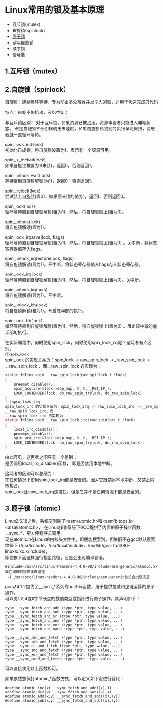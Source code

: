 # Linux常用的锁及基本原理

* 互斥锁(mutex)
* 自旋锁(spinlock)
* [原子锁](https://github.com/FlushOcean-Liu/linux_c_summary/blob/master/common_lock/atomic.md)
* 读写自旋锁
* 顺序锁
* 信号量


## 1.互斥锁（mutex）




## 2.自旋锁（spinlock）
自旋锁：连续循环等待，专为防止多处理器并发引入的锁，适用于快速完成的代码

特点：自旋不能抢占，可以中断；

与互斥锁区别：
    对于互斥锁，如果资源已被占用，资源申请者只能进入睡眠状态。
    但是自旋锁不会引起调用者睡眠，如果自旋锁已被别的执行单元保持，调用者就一直循环等待。

spin_lock_init(lock)  
初始化自旋锁，将自旋锁设置为1，表示有一个资源可用。

spin_is_locked(lock)  
如果自旋锁被置为1(未锁)，返回0，否则返回1。

spin_unlock_wait(lock)  
等待直到自旋锁解锁(为1)，返回0；否则返回1。

spin_trylock(lock)  
尝试锁上自旋锁(置0)，如果原来锁的值为1，返回1，否则返回0。


spin_lock(lock)  
循环等待直到自旋锁解锁(置为1)，然后，将⾃旋锁锁上(置为0)。


spin_unlock(lock)  
将自旋锁解锁(置为1)。

spin_lock_irqsave(lock, flags)  
循环等待直到自旋锁解锁(置为1)，然后，将自旋锁锁上(置为0)
。关中断，将状态寄存器值存入flags。


spin_unlock_irqrestore(lock, flags)  
将⾃旋锁解锁(置为1)。开中断，将状态寄存器值从flags存入状态寄存器。

spin_lock_irq(lock)  
循环等待直到自旋锁解锁(置为1)，然后，将自旋锁锁上(置为0)。关中断。

spin_unlock_irq(lock)  
将自旋锁解锁(置为1)。开中断。

spin_unlock_bh(lock)  
将自旋锁解锁(置为1)。开启底半部的执行。

spin_lock_bh(lock)  
循环等待直到自旋锁解锁(置为1)，然后，将自旋锁锁上(置为0)
。阻止软中断的底半部的执行。




在实际编程中，何时使用spin_lock，何时使用spin_lock_irq呢？这两者有点区别。  
(1)spin_lock  
spin_lock 的实现关系为：spin_lock -> raw_spin_lock -> _raw_spin_lock -> __raw_spin_lock ，而__raw_spin_lock 的实现为：  

```c
static inline void __raw_spin_lock(raw_spinlock_t *lock)
{
    preempt_disable();
    spin_acquire(&lock->dep_map, 0, 0, _RET_IP_);
    LOCK_CONTENDED(lock, do_raw_spin_trylock, do_raw_spin_lock);
}
(2)spin_lock_irq
spin_lock_irq 的实现关系为：spin_lock_irq -> raw_spin_lock_irq -> _raw_spin_lock_irq -> 
__raw_spin_lock_irq，而
__raw_spin_lock_irq 的实现为：
static inline void __raw_spin_lock_irq(raw_spinlock_t *lock)
{
    local_irq_disable();
    preempt_disable();
    spin_acquire(&lock->dep_map, 0, 0, _RET_IP_);
    LOCK_CONTENDED(lock, do_raw_spin_trylock, do_raw_spin_lock);
}
```

由此可见，这两者之间只有一个差别：  
是否调用local_irq_disable()函数， 即是否禁用本地中断。  

这两者的区别可以总结为：  
在任何情况下使用spin_lock_irq都是安全的。因为它既禁用本地中断，又禁止内核抢占。  
spin_lock比spin_lock_irq速度快，但是它并不是任何情况下都是安全的。  


## 3.原子锁（atomic）

Linux2.6.18之后，系统便删除了<asm/atomic.h>和<asm/bitops.h>，<alsa/iatomic.h>，  在Linux操作系统下GCC提供了内置的原子操作函数__sync_*，更方便程序员调用。    
现在atomic.h在Linux的内核头文件中，即便能搜索到，但依旧不在gcc默认搜索路径下  (/usr/include，/usr/local/include，/usr/lib/gcc-lib/i386-linux/x.xx.x/include)，    
即使像下面这样强行指定路径，还是会出现编译错误。  
```
#include</usr/src/linux-headers-4.4.0-98/include/asm-generic/atomic.h>   
或在编译时提供编译路径  
 -I /usr/src/linux-headers-4.4.0-98/include/asm-generic依旧会出现问题  
```


gcc从4.1.2提供了__sync_*系列的built-in函数，用于提供加减和逻辑运算的原子操作。  
可以对1,2,4或8字节长度的数值类型或指针进行原子操作，其声明如下：  
```
type __sync_fetch_and_add (type *ptr, type value, ...)
type __sync_fetch_and_sub (type *ptr, type value, ...)
type __sync_fetch_and_or (type *ptr, type value, ...)
type __sync_fetch_and_and (type *ptr, type value, ...)
type __sync_fetch_and_xor (type *ptr, type value, ...)
type __sync_fetch_and_nand (type *ptr, type value, ...)

type __sync_add_and_fetch (type *ptr, type value, ...)
type __sync_sub_and_fetch (type *ptr, type value, ...)
type __sync_or_and_fetch (type *ptr, type value, ...)
type __sync_and_and_fetch (type *ptr, type value, ...)
type __sync_xor_and_fetch (type *ptr, type value, ...)
type __sync_nand_and_fetch (type *ptr, type value, ...)
```
可以直接使用以上函数即可。



如果依然想保持atomic_*函数方式，可以定义如下宏进行替代：  
```
#define atomic_inc(x) __sync_fetch_and_add((x),1)  
#define atomic_dec(x) __sync_fetch_and_sub((x),1)  
#define atomic_add(x,y) __sync_fetch_and_add((x),(y))  
#define atomic_sub(x,y) __sync_fetch_and_sub((x),(y))  
```
